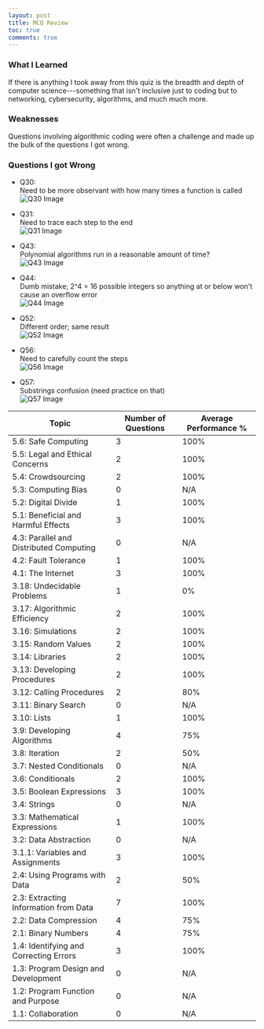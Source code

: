 ```yaml
---
layout: post
title: MCQ Review
toc: true
comments: true
---
```


### What I Learned
If there is anything I took away from this quiz is the breadth and depth of computer science---something that isn't inclusive just to coding but to networking, cybersecurity, algorithms, and much much more.

### Weaknesses
Questions involving algorithmic coding were often a challenge and made up the bulk of the questions I got wrong.

### Questions I got Wrong
- Q30:  
    Need to be more observant with how many times a function is called  
    <img src="{{site.baseurl}}/images/image-2.png" alt="Q30 Image">

- Q31:  
    Need to trace each step to the end  
    <img src="{{site.baseurl}}/images/image-1.png" alt="Q31 Image">

- Q43:  
    Polynomial algorithms run in a reasonable amount of time?  
    <img src="{{site.baseurl}}/images/image.png" alt="Q43 Image">

- Q44:  
    Dumb mistake; 2^4 = 16 possible integers so anything at or below won't cause an overflow error  
    <img src="{{site.baseurl}}/images/image-3.png" alt="Q44 Image">

- Q52:  
    Different order; same result  
    <img src="{{site.baseurl}}/images/image-4.png" alt="Q52 Image">

- Q56:  
    Need to carefully count the steps  
    <img src="{{site.baseurl}}/images/image-5.png" alt="Q56 Image">

- Q57:  
    Substrings confusion (need practice on that)  
    <img src="{{site.baseurl}}/images/image-6.png" alt="Q57 Image">


| Topic                                       | Number of Questions | Average Performance % |
|---------------------------------------------|----------------------|-----------------------|
| 5.6: Safe Computing                         | 3                    | 100%                  |
| 5.5: Legal and Ethical Concerns             | 2                    | 100%                  |
| 5.4: Crowdsourcing                          | 2                    | 100%                  |
| 5.3: Computing Bias                         | 0                    | N/A                   |
| 5.2: Digital Divide                         | 1                    | 100%                  |
| 5.1: Beneficial and Harmful Effects         | 3                    | 100%                  |
| 4.3: Parallel and Distributed Computing     | 0                    | N/A                   |
| 4.2: Fault Tolerance                        | 1                    | 100%                  |
| 4.1: The Internet                           | 3                    | 100%                  |
| 3.18: Undecidable Problems                  | 1                    | 0%                    |
| 3.17: Algorithmic Efficiency                | 2                    | 100%                  |
| 3.16: Simulations                           | 2                    | 100%                  |
| 3.15: Random Values                         | 2                    | 100%                  |
| 3.14: Libraries                             | 2                    | 100%                  |
| 3.13: Developing Procedures                 | 2                    | 100%                  |
| 3.12: Calling Procedures                    | 2                    | 80%                   |
| 3.11: Binary Search                         | 0                    | N/A                   |
| 3.10: Lists                                 | 1                    | 100%                  |
| 3.9: Developing Algorithms                  | 4                    | 75%                   |
| 3.8: Iteration                              | 2                    | 50%                   |
| 3.7: Nested Conditionals                    | 0                    | N/A                   |
| 3.6: Conditionals                           | 2                    | 100%                  |
| 3.5: Boolean Expressions                    | 3                    | 100%                  |
| 3.4: Strings                                | 0                    | N/A                   |
| 3.3: Mathematical Expressions               | 1                    | 100%                  |
| 3.2: Data Abstraction                       | 0                    | N/A                   |
| 3.1.1: Variables and Assignments            | 3                    | 100%                  |
| 2.4: Using Programs with Data               | 2                    | 50%                   |
| 2.3: Extracting Information from Data       | 7                    | 100%                  |
| 2.2: Data Compression                       | 4                    | 75%                   |
| 2.1: Binary Numbers                         | 4                    | 75%                   |
| 1.4: Identifying and Correcting Errors      | 3                    | 100%                  |
| 1.3: Program Design and Development         | 0                    | N/A                   |
| 1.2: Program Function and Purpose           | 0                    | N/A                   |
| 1.1: Collaboration                          | 0                    | N/A                   |
